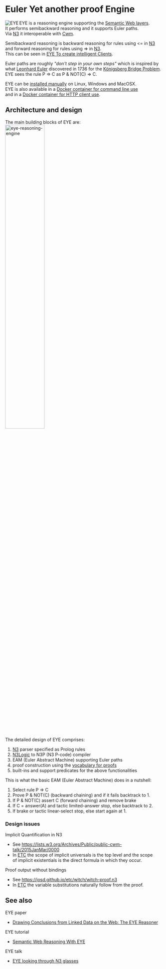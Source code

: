 # Euler Yet another proof Engine

<img align="left" src="https://josd.github.io/images/eye.png" alt="EYE"/> EYE is a reasoning engine supporting the [Semantic Web layers](http://www.w3.org/DesignIssues/diagrams/sweb-stack/2006a).  
It performs semibackward reasoning and it supports Euler paths.  
Via [N3](http://www.w3.org/TeamSubmission/n3/) it interoperable with [Cwm](http://www.w3.org/2000/10/swap/doc/cwm).  

Semibackward reasoning is backward reasoning for rules using <= in [N3](http://www.w3.org/TeamSubmission/n3/)  
and forward reasoning for rules using => in [N3](http://www.w3.org/TeamSubmission/n3/).  
This can be seen in [EYE To create intelligent Clients](https://github.com/josd/etc).  

Euler paths are roughly _"don't step in your own steps"_ which is inspired by  
what [Leonhard Euler](https://en.wikipedia.org/wiki/Leonhard_Euler) discovered in 1736 for the [Königsberg Bridge Problem](http://mathworld.wolfram.com/KoenigsbergBridgeProblem.html).  
EYE sees the rule P => C as P & NOT(C) => C.  

EYE can be [installed manually](https://github.com/josd/eye/blob/master/INSTALL) on Linux, Windows and MacOSX.  
EYE is also available in a [Docker container for command line use](https://registry.hub.docker.com/u/bdevloed/eye/)  
and in a [Docker container for HTTP client use](https://registry.hub.docker.com/u/bdevloed/eyeserver/).  

## Architecture and design

The main building blocks of EYE are:  
<img src="https://josd.github.io/images/eye-reasoning-engine.png" width="50%" height="50%" alt="eye-reasoning-engine"/>  

The detailed design of EYE comprises:
1. [N3](http://www.w3.org/TeamSubmission/n3/) parser specified as Prolog rules  
2. [N3Logic](http://www.w3.org/DesignIssues/N3Logic) to N3P (N3 P-code) compiler  
3. EAM (Euler Abstract Machine) supporting Euler paths  
4. proof construction using the [vocabulary for proofs](http://www.w3.org/2000/10/swap/reason.n3)  
5. built-ins and support predicates for the above functionalities  

This is what the basic EAM (Euler Abstract Machine) does in a nutshell:
1. Select rule P => C  
2. Prove P & NOT(C) (backward chaining) and if it fails backtrack to 1.  
3. If P & NOT(C) assert C (forward chaining) and remove brake  
4. If C = answer(A) and tactic limited-answer stop, else backtrack to 2.  
5. If brake or tactic linear-select stop, else start again at 1.  

### Design issues

Implicit Quantification in N3
* See https://lists.w3.org/Archives/Public/public-cwm-talk/2015JanMar/0000  
* In [ETC](https://github.com/josd/etc) the scope of implicit universals is the top level and the scope  
  of implicit existentials is the direct formula in which they occur.  

Proof output without bindings
* See https://josd.github.io/etc/witch/witch-proof.n3  
* In [ETC](https://github.com/josd/etc) the variable substitutions naturally follow from the proof.  

## See also

EYE paper
* [Drawing Conclusions from Linked Data on the Web: The EYE Reasoner](http://online.qmags.com/ISW0515?cid=3244717&eid=19361&pg=25#pg25&mode2)

EYE tutorial
* [Semantic Web Reasoning With EYE](http://n3.restdesc.org/)

EYE talk
* [EYE looking through N3 glasses](http://www.agfa.com/w3c/Talks/2012/04swig/)
